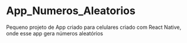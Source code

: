 # App_Numeros_Aleatorios
Pequeno projeto de App criado para celulares criado com React Native, onde esse app gera números aleatórios
